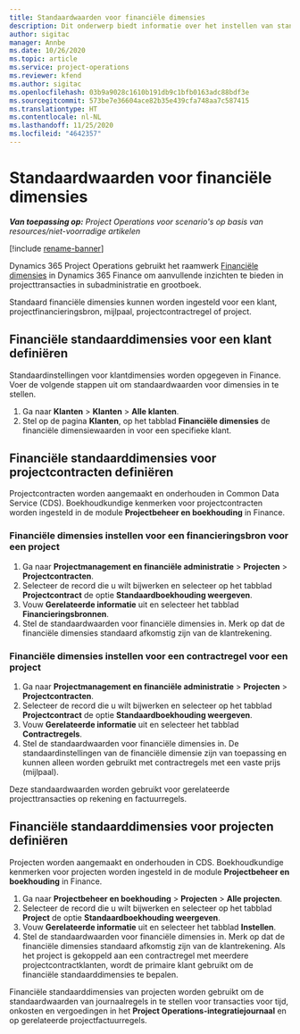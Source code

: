 ```yaml
---
title: Standaardwaarden voor financiële dimensies
description: Dit onderwerp biedt informatie over het instellen van standaardinstellingen voor financiële dimensies.
author: sigitac
manager: Annbe
ms.date: 10/26/2020
ms.topic: article
ms.service: project-operations
ms.reviewer: kfend
ms.author: sigitac
ms.openlocfilehash: 03b9a9028c1610b191db9c1bfb0163adc88bdf3e
ms.sourcegitcommit: 573be7e36604ace82b35e439cfa748aa7c587415
ms.translationtype: HT
ms.contentlocale: nl-NL
ms.lasthandoff: 11/25/2020
ms.locfileid: "4642357"
---
```

# <a name="financial-dimension-defaults"></a>Standaardwaarden voor financiële dimensies

_**Van toepassing op:** Project Operations voor scenario's op basis van resources/niet-voorradige artikelen_

[!include [rename-banner](~/includes/cc-data-platform-banner.md)]

Dynamics 365 Project Operations gebruikt het raamwerk [Financiële dimensies](https://docs.microsoft.com/dynamics365/finance/general-ledger/financial-dimensions) in Dynamics 365 Finance om aanvullende inzichten te bieden in projecttransacties in subadministratie en grootboek.

Standaard financiële dimensies kunnen worden ingesteld voor een klant, projectfinancieringsbron, mijlpaal, projectcontractregel of project.

## <a name="define-default-financial-dimensions-for-a-customer"></a>Financiële standaarddimensies voor een klant definiëren

Standaardinstellingen voor klantdimensies worden opgegeven in Finance. Voer de volgende stappen uit om standaardwaarden voor dimensies in te stellen.

1. Ga naar **Klanten** > **Klanten** > **Alle klanten**.
2. Stel op de pagina **Klanten**, op het tabblad **Financiële dimensies** de financiële dimensiewaarden in voor een specifieke klant.

## <a name="define-default-financial-dimensions-for-project-contracts"></a>Financiële standaarddimensies voor projectcontracten definiëren

Projectcontracten worden aangemaakt en onderhouden in Common Data Service (CDS). Boekhoudkundige kenmerken voor projectcontracten worden ingesteld in de module **Projectbeheer en boekhouding** in Finance.

### <a name="set-financial-dimensions-for-a-project-funding-source"></a>Financiële dimensies instellen voor een financieringsbron voor een project

1. Ga naar **Projectmanagement en financiële administratie** > **Projecten** > **Projectcontracten**.
2. Selecteer de record die u wilt bijwerken en selecteer op het tabblad **Projectcontract** de optie **Standaardboekhouding weergeven**.
3. Vouw **Gerelateerde informatie** uit en selecteer het tabblad **Financieringsbronnen**.
4. Stel de standaardwaarden voor financiële dimensies in. Merk op dat de financiële dimensies standaard afkomstig zijn van de klantrekening.

### <a name="set-financial-dimensions-for-a-project-contract-line"></a>Financiële dimensies instellen voor een contractregel voor een project

1. Ga naar **Projectmanagement en financiële administratie** > **Projecten** > **Projectcontracten**.
2. Selecteer de record die u wilt bijwerken en selecteer op het tabblad **Projectcontract** de optie **Standaardboekhouding weergeven**.
3. Vouw **Gerelateerde informatie** uit en selecteer het tabblad **Contractregels**.
4. Stel de standaardwaarden voor financiële dimensies in. De standaardinstellingen van de financiële dimensie zijn van toepassing en kunnen alleen worden gebruikt met contractregels met een vaste prijs (mijlpaal).

Deze standaardwaarden worden gebruikt voor gerelateerde projecttransacties op rekening en factuurregels.

## <a name="define-default-financial-dimensions-for-projects"></a>Financiële standaarddimensies voor projecten definiëren

Projecten worden aangemaakt en onderhouden in CDS. Boekhoudkundige kenmerken voor projecten worden ingesteld in de module **Projectbeheer en boekhouding** in Finance.

1. Ga naar **Projectbeheer en boekhouding** > **Projecten** > **Alle projecten**.
2. Selecteer de record die u wilt bijwerken en selecteer op het tabblad **Project** de optie **Standaardboekhouding weergeven**.
3. Vouw **Gerelateerde informatie** uit en selecteer het tabblad **Instellen**.
4. Stel de standaardwaarden voor financiële dimensies in. Merk op dat de financiële dimensies standaard afkomstig zijn van de klantrekening. Als het project is gekoppeld aan een contractregel met meerdere projectcontractklanten, wordt de primaire klant gebruikt om de financiële standaarddimensies te bepalen.

Financiële standaarddimensies van projecten worden gebruikt om de standaardwaarden van journaalregels in te stellen voor transacties voor tijd, onkosten en vergoedingen in het **Project Operations-integratiejournaal** en op gerelateerde projectfactuurregels.
